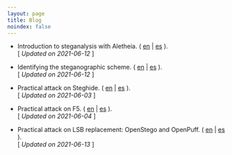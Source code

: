 ```yaml
---
layout: page
title: Blog
noindex: false
---
```


- Introduction to steganalysis with Aletheia.
  ( [en](/stego/aletheia/intro-en) | [es](/stego/aletheia/intro-es) ). 
  <br>[ *Updated on 2021-06-12* ]

- Identifying the steganographic scheme. 
  ( [en](/stego/aletheia/identify-en) | [es](/stego/aletheia/identify-es) ).
  <br>[ *Updated on 2021-06-12* ]

- Practical attack on Steghide.
  ( [en](/stego/aletheia/steghide-attack-en) | [es](/stego/aletheia/steghide-attack-es) ).
  <br>[ *Updated on 2021-06-03* ]

- Practical attack on F5.
  ( [en](/stego/aletheia/f5-attack-en) | [es](/stego/aletheia/f5-attack-es) ).
  <br>[ *Updated on 2021-06-04* ]

- Practical attack on LSB replacement: OpenStego and OpenPuff. 
  ( [en](/stego/aletheia/lsbr-attack-en) | [es](/stego/aletheia/lsbr-attack-es) ). 
  <br>[ *Updated on 2021-06-13* ]


